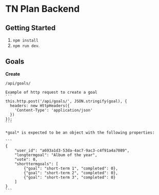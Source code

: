 # TN Plan Backend 

## Getting Started
 1. `npm install`
 2. `npm run dev`.

## Goals 

**Create**

    /api/goals/

    Example of http request to create a goal
    ```
    this.http.post('/api/goals/', JSON.stringify(goal), {
      headers: new HttpHeaders({
        'Content-Type': 'application/json'
      })
    });
    ```

    *goal* is expected to be an object with the following properties:  

    ```
    {
        "user_id": "a693a1d3-53da-4ac7-9ac3-c4f91a4a7089", 
        "longtermgoal": "Album of the year", 
        "vote": 0,
        "shorttermgoals": [
            {"goal": "short-term 1", "completed": 0},
            {"goal": "short-term 2", "completed": 0},
            {"goal": "short-term 3", "completed": 0}
        ]
    }
    ```
